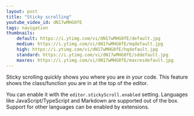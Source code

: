 ```yaml
---
layout: post
title: "Sticky scrolling"
youtube_video_id: dN17wMHG0fE
tags: navigation 
thumbnails:
    default: https://i.ytimg.com/vi/dN17wMHG0fE/default.jpg
    medium: https://i.ytimg.com/vi/dN17wMHG0fE/mqdefault.jpg
    high: https://i.ytimg.com/vi/dN17wMHG0fE/hqdefault.jpg
    standard: https://i.ytimg.com/vi/dN17wMHG0fE/sddefault.jpg
    maxres: https://i.ytimg.com/vi/dN17wMHG0fE/maxresdefault.jpg
---
```


Sticky scrolling quickly shows you where you are in your code. This feature shows the class/function you are in at the top of the editor.

You can enable it with the `editor.stickyScroll.enabled` setting. Languages like  JavaScript/TypeScript and Markdown are supported out of the box. Support for other languages can be enabled by extensions.